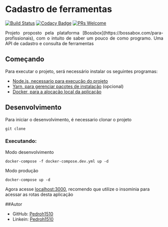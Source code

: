 # Cadastro de ferramentas
[![Build Status](https://travis-ci.org/Pedroh1510/Cadastro-Ferramentas.svg?branch=master)](https://travis-ci.org/Pedroh1510/Cadastro-Ferramentas)
[![Codacy Badge](https://api.codacy.com/project/badge/Grade/79ab9d06865346539cc75d0ddf02b047)](https://app.codacy.com/manual/Pedroh1510/Cadastro-Ferramentas?utm_source=github.com&utm_medium=referral&utm_content=Pedroh1510/Cadastro-Ferramentas&utm_campaign=Badge_Grade_Dashboard)
[![PRs Welcome](https://img.shields.io/badge/PRs-welcome-brightgreen.svg?style=flat-square)](http://makeapullrequest.com)

<p align="justify">Projeto proposto pela plataforma [Bossbox](https://bossabox.com/para-profissionais), com o intuito de saber um pouco de como programo. Uma API de cadastro e consulta de ferramentas</p>

## Começando
Para executar o projeto, será necessário instalar os seguintes programas:
- [Node.js, necessario para execução do projeto](https://nodejs.org/en/)
- [Yarn, para gerenciar pacotes de instalação](https://classic.yarnpkg.com/pt-BR/docs/install/#windows-stable) (opcional)
- [Docker, para a alocação local da aplicação](https://www.docker.com/products/docker-desktop)

## Desenvolvimento
Para iniciar o desenvolvimento, é necessario clonar o projeto
```
git clone
```
### Executando:
Modo desenvolvimento
```
docker-compose -f docker-compose.dev.yml up -d
```
Modo produção
```
docker-compose up -d
```

Agora acesse [localhost:3000](localhost:3000), recomendo que utilize o insominia para acessar as rotas desta aplicação

##Autor
* GitHub: [Pedroh1510](https://github.com/Pedroh1510)
* Linkein: [Pedroh1510](www.linkedin.com/in/pedroh1510)
